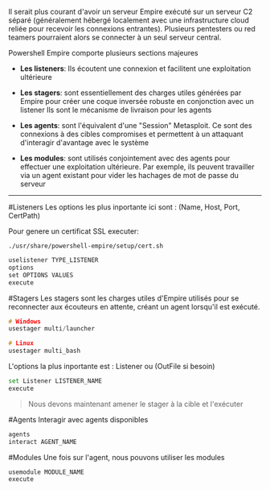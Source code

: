 Il serait plus courant d'avoir un serveur Empire exécuté sur un serveur C2 séparé (généralement hébergé localement avec une infrastructure cloud reliée pour recevoir les connexions entrantes). Plusieurs pentesters ou red teamers pourraient alors se connecter à un seul serveur central.

Powershell Empire comporte plusieurs sections majeures

- **Les listeners**: Ils écoutent une connexion et facilitent une exploitation ultérieure

- **Les stagers**: sont essentiellement des charges utiles générées par Empire pour créer une coque inversée robuste en conjonction avec un listener Ils sont le mécanisme de livraison pour les agents

- **Les agents**: sont l'équivalent d'une "Session" Metasploit. Ce sont des connexions à des cibles compromises et permettent à un attaquant d'interagir d'avantage avec le système

- **Les modules**: sont utilisés conjointement avec des agents pour effectuer une exploitation ultérieure. Par exemple, ils peuvent travailler via un agent existant pour vider les hachages de mot de passe du serveur

---
#Listeners
Les options les plus inportante ici sont : (Name, Host, Port, CertPath)

Pour genere un certificat SSL executer:

```
./usr/share/powershell-empire/setup/cert.sh
```

```c
uselistener TYPE_LISTENER
options
set OPTIONS VALUES
execute
```

#Stagers
Les stagers sont les charges utiles d'Empire utilisés pour se reconnecter aux écouteurs en attente, créant un agent lorsqu'il est exécuté.

```c
# Windows
usestager multi/launcher

# Linux
usestager multi_bash
```

L'options la plus inportante est : Listener ou (OutFile si besoin)

```sh
set Listener LISTENER_NAME
execute
```

> Nous devons maintenant amener le stager à la cible et l'exécuter

#Agents
Interagir avec agents disponibles 

```c
agents
interact AGENT_NAME
```

#Modules 
Une fois sur l'agent, nous pouvons utiliser les modules

```c
usemodule MODULE_NAME
execute
```